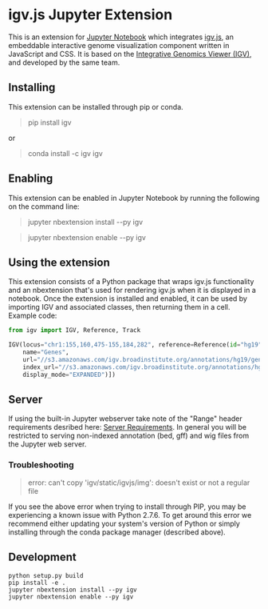 






# igv.js Jupyter Extension

This is an extension for [Jupyter Notebook](http://jupyter.org/) which integrates [igv.js](http://igv.org/doc/doc.html), 
an embeddable interactive genome visualization component written in JavaScript and CSS. 
It is based on the [Integrative Genomics Viewer (IGV)](http://igv.org/), and developed by the same team. 

## Installing

This extension can be installed through pip or conda.

> pip install igv

or 

> conda install -c igv igv

## Enabling

This extension can be enabled in Jupyter Notebook by running the following on the command line:

> jupyter nbextension install --py igv

> jupyter nbextension enable --py igv

## Using the extension

This extension consists of a Python package that wraps igv.js functionality and an nbextension that's used for rendering 
igv.js when it is displayed in a notebook. Once the extension is installed and enabled, it can be used by importing IGV 
and associated classes, then returning them in a cell. Example code:

```python
from igv import IGV, Reference, Track

IGV(locus="chr1:155,160,475-155,184,282", reference=Reference(id="hg19"), tracks=[Track(
    name="Genes", 
    url="//s3.amazonaws.com/igv.broadinstitute.org/annotations/hg19/genes/gencode.v18.collapsed.bed",
    index_url="//s3.amazonaws.com/igv.broadinstitute.org/annotations/hg19/genes/gencode.v18.collapsed.bed.idx", 
    display_mode="EXPANDED")])
```

## Server

If using the built-in Jupyter webserver take note of the "Range" header requirements desribed here: [Server Requirements](https://github.com/igvteam/igv.js/wiki/Data-Server-Requirements).
In general you will be restricted to serving non-indexed annotation (bed, gff) and wig files from the Jupyter web server.

### Troubleshooting

> error: can't copy 'igv/static/igvjs/img': doesn't exist or not a regular file

If you see the above error when trying to install through PIP, you may be experiencing a known issue with Python 2.7.6.
To get around this error we recommend either updating your system's version of Python or simply installing through the 
conda package manager (described above).


## Development

```
python setup.py build
pip install -e .
jupyter nbextension install --py igv
jupyter nbextension enable --py igv

```